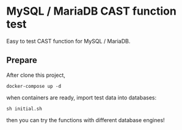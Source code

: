 # MySQL / MariaDB CAST function test
Easy to test CAST function for MySQL / MariaDB.

## Prepare
After clone this project,
```
docker-compose up -d
```
when containers are ready, import test data into databases:

```
sh initial.sh
```
then you can try the functions with different database engines!